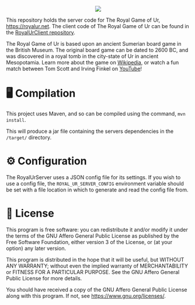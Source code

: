 <p align="center"><a href="https://royalur.net">
  <img src="https://github.com/Sothatsit/RoyalUrClient/blob/master/banner.jpg?raw=true">
</a></p>

This repository holds the server code for The Royal Game of Ur, https://royalur.net.
The client code of The Royal Game of Ur can be found in the
[RoyalUrClient repository](https://github.com/Sothatsit/RoyalUrClient).

The Royal Game of Ur is based upon an ancient Sumerian board game in the British Museum.
The original board game can be dated to 2600 BC, and was discovered in a royal tomb in
the city-state of Ur in ancient Mesopotamia.  Learn more about the game on
[Wikipedia](https://en.wikipedia.org/wiki/Royal_Game_of_Ur), or watch a fun match
between Tom Scott and Irving Finkel on [YouTube](https://youtu.be/WZskjLq040I)!


# 🖥️ Compilation
This project uses Maven, and so can be compiled using the command, `mvn install`.

This will produce a jar file containing the servers
dependencies in the `/target/` directory.


# ⚙️ Configuration
The RoyalUrServer uses a JSON config file for its settings.
If you wish to use a config file, the `ROYAL_UR_SERVER_CONFIG`
environment variable should be set with a file location in which
to generate and read the config file from.


# 📝 License
This program is free software: you can redistribute it and/or modify
it under the terms of the GNU Affero General Public License as published by
the Free Software Foundation, either version 3 of the License, or
(at your option) any later version.

This program is distributed in the hope that it will be useful,
but WITHOUT ANY WARRANTY; without even the implied warranty of
MERCHANTABILITY or FITNESS FOR A PARTICULAR PURPOSE.  See the
GNU Affero General Public License for more details.

You should have received a copy of the GNU Affero General Public License
along with this program.  If not, see <https://www.gnu.org/licenses/>.
